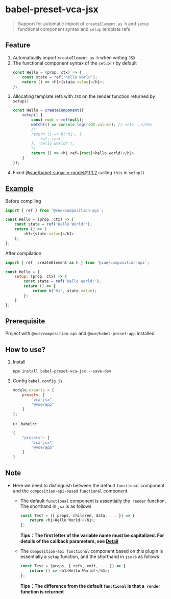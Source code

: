# babel-preset-vca-jsx
> Support for automatic import of `createElement as h` and `setup` functional component syntax and `setup` template refs

## Feature

1. Automatically import `createElement as h` when writing `JSX`
1. The functional component syntax of the `setup()` by default
    ```javascript
    const Hello = (prop, ctx) => {
        const state = ref('hello world');
        return () => <h1>{state.value}</h1>;
    };
    ```
1. Allocating template refs with `JSX` on the render function returned by `setup()`
    ```javascript
    const Hello = createComponent({
        setup() {
            const root = ref(null);
            watch(() => console.log(root.value)); // <h1>...</h1>
            /*
            return () => h('h1', {
                ref: root
            }, 'hello world!');
            */
            return () => <h1 ref={root}>hello world!</h1>
        }
    });
    ```
1. Fixed [@vue/babel-sugar-v-model@1.1.2](https://github.com/vuejs/jsx/tree/dev/packages/babel-sugar-v-model) calling `this` in `setup()`


## [Example](https://codesandbox.io/s/babel-preset-vca-jsx-example-7k5xs)

Before compiling
```javascript
import { ref } from '@vue/composition-api';

const Hello = (prop, ctx) => {
    const state = ref('Hello World!');
    return () => (
        <h1>{state.value}</h1>
    );
};
```

After compilation
```javascript
import { ref, createElement as h } from '@vue/composition-api';

const Hello = {
    setup: (prop, ctx) => {
        const state = ref('Hello World!');
        return () => {
            return h('h1', state.value);
        };
    }
};
```

## Prerequisite

Project with `@vue/composition-api` and `@vue/babel-preset-app` installed



## How to use?

1. Install

    ```shell
    npm install babel-preset-vca-jsx --save-dev
    ```

1. Config `babel.config.js`

    ```javascript
    module.exports = {
        presets: [
            "vca-jsx",
            "@vue/app"
        ]
    };
    ```

   or `.babelrc`

   ```javascript
   {
       "presets": [
           "vca-jsx",
           "@vue/app"
       ]
   }
   ```

## Note

- Here we need to distinguish between the default `functional` component and the `composition-api-based` `functional` component.

  - The default `functional` component is essentially the` render` function. The shorthand in `jsx` is as follows
    ``` javascript
    const Test = ({ props, children, data, ... }) => {
        return <h1>Hello World!</h1>;
    };
    ```
    **Tips：The first letter of the variable name must be capitalized. For details of the callback parameters, see [Detail](https://vuejs.org/v2/guide/render-function.html)**

  - The `composition-api functional` component based on this plugin is essentially a `setup` function, and the shorthand in `jsx` is as follows
    ``` javascript
    const Test = (props, { refs, emit, ... }) => {
        return () => <h1>Hello World!</h1>;
    };
    ```
    **Tips：The difference from the default `functional` is that a` render` function is returned**
